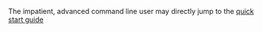 The impatient, advanced command line user may directly jump to the
[quick start guide](./030_cli/005_quick_start.md)